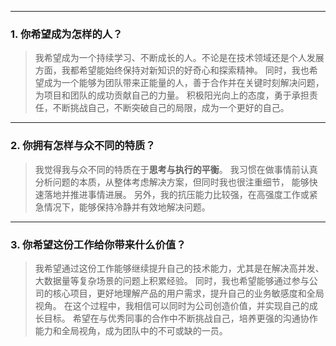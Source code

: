 
---

### 1. **你希望成为怎样的人？**

> 我希望成为一个持续学习、不断成长的人。不论是在技术领域还是个人发展方面，我都希望能始终保持对新知识的好奇心和探索精神。
> 同时，我也希望成为一个能够为团队带来正能量的人，善于合作并在关键时刻解决问题，为项目和团队的成功贡献自己的力量。
> 积极阳光向上的态度，勇于承担责任，不断挑战自己，不断突破自己的局限，成为一个更好的自己。

---

### 2. **你拥有怎样与众不同的特质？**

> 我觉得我与众不同的特质在于**思考与执行的平衡**。
> 我习惯在做事情前认真分析问题的本质，从整体考虑解决方案，但同时我也很注重细节， 能够快速落地并推进事情进展。
> 另外，我的抗压能力比较强，在高强度工作或紧急情况下，能够保持冷静并有效地解决问题。

---

### 3. **你希望这份工作给你带来什么价值？**

> 我希望通过这份工作能够继续提升自己的技术能力，尤其是在解决高并发、大数据量等复杂场景的问题上积累经验。
> 同时，我也希望能够通过参与公司的核心项目，更好地理解产品的用户需求，提升自己的业务敏感度和全局视角。
> 在这个过程中，我相信可以同时为公司创造价值，并实现自己的成长目标。
> 希望在与优秀同事的合作中不断挑战自己，培养更强的沟通协作能力和全局视角，成为团队中的不可或缺的一员。
